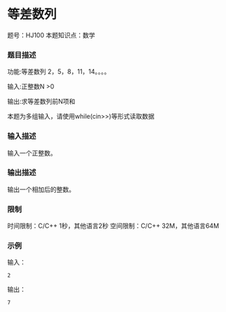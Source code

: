 # 等差数列

题号：HJ100
本题知识点：数学

### 题目描述

功能:等差数列 2，5，8，11，14。。。。

输入:正整数N >0

输出:求等差数列前N项和

本题为多组输入，请使用while(cin>>)等形式读取数据

### 输入描述

输入一个正整数。

### 输出描述

输出一个相加后的整数。

### 限制

时间限制：C/C++ 1秒，其他语言2秒 
空间限制：C/C++ 32M，其他语言64M

### 示例

输入：
```
2
```

输出：
```
7
```